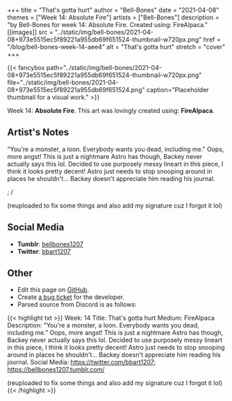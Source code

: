 +++
title =       "That's gotta hurt"
author =      "Bell-Bones"
date =        "2021-04-08"
themes =      ["Week 14: Absolute Fire"]
artists =     ["Bell-Bones"]
description = "by Bell-Bones for week 14: Absolute Fire. Created using: FireAlpaca."
[[images]]
              src = "../static/img/bell-bones/2021-04-08+973e5515ec5f89221a955db69f651524-thumbnail-w720px.png"
              href = "/blog/bell-bones-week-14-aee4"
              alt = "That's gotta hurt"
              stretch = "cover"
+++


{{< fancybox path="../static/img/bell-bones/2021-04-08+973e5515ec5f89221a955db69f651524-thumbnail-w720px.png" file="../static/img/bell-bones/2021-04-08+973e5515ec5f89221a955db69f651524.png" caption="Placeholder thumbnail for a visual work." >}}


Week 14: **Absolute Fire**. This art was lovingly created using: **FireAlpaca**.

## Artist's Notes

"You're a monster, a loon. Everybody wants you dead, including me." Oops, more angst! This is just a nightmare Astro has though, Backey never actually says this lol. Decided to use purposely messy lineart in this piece, I think it looks pretty decent! Astro just needs to stop snooping around in places he shouldn't... Backey doesn't appreciate him reading his journal.

; /

(reuploaded to fix some things and also add my signature cuz I forgot it lol)

## Social Media

- **Tumblr**: <a href='https://bellbones1207.tumblr.com' target='_blank'>bellbones1207</a>
- **Twitter**: <a href='https://twitter.com/bbart1207' target='_blank'>bbart1207</a>

## Other

- Edit this page on [GitHub](https://github.com/teaminkling/web-refresh/edit/main/content/blog/bell-bones-week-14-aee4.md).
- Create [a bug ticket](https://github.com/teaminkling/web-refresh/issues/new?assignees=&labels=bug&template=problem-report.md&title=) for the developer.
- Parsed source from Discord is as follows:

{{< highlight txt >}}
Week: 14
Title: That's gotta hurt
Medium: FireAlpaca
Description: "You're a monster, a loon. Everybody wants you dead, including me." Oops, more angst! This is just a nightmare Astro has though, Backey never actually says this lol. Decided to use purposely messy lineart in this piece, I think it looks pretty decent! Astro just needs to stop snooping around in places he shouldn't... Backey doesn't appreciate him reading his journal.
Social Media: https://twitter.com/bbart1207; https://bellbones1207.tumblr.com/

(reuploaded to fix some things and also add my signature cuz I forgot it lol)
{{< /highlight >}}